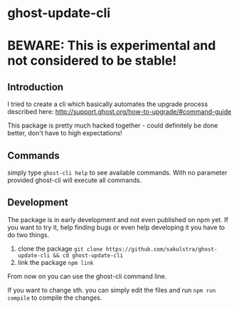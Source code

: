 # ghost-update-cli
# BEWARE: This is experimental and not considered to be stable!
## Introduction
I tried to create a cli which basically automates the upgrade process described here: http://support.ghost.org/how-to-upgrade/#command-guide

This package is pretty much hacked together - could definitely be done better, don't have to high expectations!

## Commands
simply type `ghost-cli help` to see available commands. With no parameter provided ghost-cli will execute all commands.

## Development
The package is in early development and not even published on npm yet. If you want to try it, help finding bugs or even help developing it you have to do two things.

1. clone the package `git clone https://github.com/sakulstra/ghost-update-cli && cd ghost-update-cli`
2. link the package `npm link`

From now on you can use the ghost-cli command line.

If you want to change sth. you can simply edit the files and run `npm run compile` to compile the changes.
